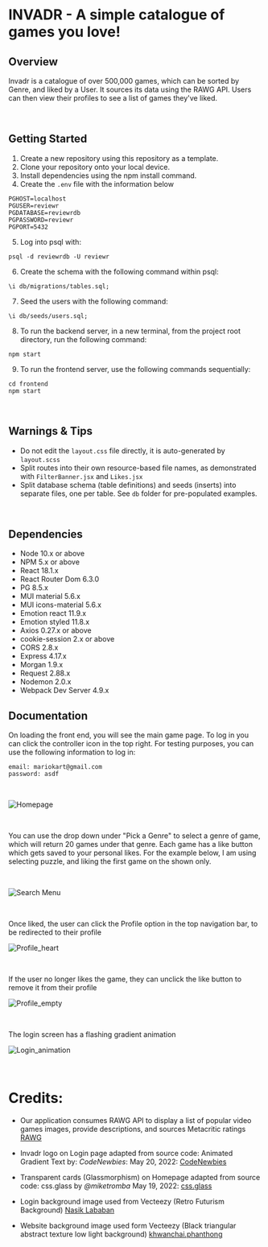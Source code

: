 # INVADR - A simple catalogue of games you love!

## Overview

Invadr is a catalogue of over 500,000 games, which can be sorted by Genre, and liked by a User. It sources its data using the RAWG API. Users can then view their profiles to see a list of games they've liked.

<br>

## Getting Started

1. Create a new repository using this repository as a template.
2. Clone your repository onto your local device.
3. Install dependencies using the npm install command.
4. Create the `.env` file with the information below

```
PGHOST=localhost
PGUSER=reviewr
PGDATABASE=reviewrdb
PGPASSWORD=reviewr
PGPORT=5432
```

5. Log into psql with:

```
psql -d reviewrdb -U reviewr
```

6. Create the schema with the following command within psql:

```
\i db/migrations/tables.sql;
```

7. Seed the users with the following command:

```
\i db/seeds/users.sql;
```

8. To run the backend server, in a new terminal, from the project root directory, run the following command:

```
npm start
```

9. To run the frontend server, use the following commands sequentially:

```
cd frontend
npm start
```

<br>

## Warnings & Tips

- Do not edit the `layout.css` file directly, it is auto-generated by `layout.scss`
- Split routes into their own resource-based file names, as demonstrated with `FilterBanner.jsx` and `Likes.jsx`
- Split database schema (table definitions) and seeds (inserts) into separate files, one per table. See `db` folder for pre-populated examples.

<br>

## Dependencies

- Node 10.x or above
- NPM 5.x or above
- React 18.1.x
- React Router Dom 6.3.0
- PG 8.5.x
- MUI material 5.6.x
- MUI icons-material 5.6.x
- Emotion react 11.9.x
- Emotion styled 11.8.x
- Axios 0.27.x or above
- cookie-session 2.x or above
- CORS 2.8.x
- Express 4.17.x
- Morgan 1.9.x
- Request 2.88.x
- Nodemon 2.0.x
- Webpack Dev Server 4.9.x
  <br>

## Documentation

On loading the front end, you will see the main game page. To log in you can click the controller icon in the top right. For testing purposes, you can use the following information to log in:

```
email: mariokart@gmail.com
password: asdf
```

<br>

![Homepage](https://github.com/TJ-Blinn/Invadr/blob/master/frontend/src/files/homepage1.png?raw=true)

<br>

You can use the drop down under "Pick a Genre" to select a genre of game, which will return 20 games under that genre. Each game has a like button which gets saved to your personal likes. For the example below, I am using selecting puzzle, and liking the first game on the shown only.

<br>

![Search Menu](https://github.com/TJ-Blinn/Invadr/blob/master/frontend/src/files/homepage2.png?raw=true)

<br>

Once liked, the user can click the Profile option in the top navigation bar, to be redirected to their profile

![Profile_heart](https://github.com/TJ-Blinn/Invadr/blob/master/frontend/src/files/homepage3.png?raw=true)

<br>

If the user no longer likes the game, they can unclick the like button to remove it from their profile

![Profile_empty](https://github.com/TJ-Blinn/Invadr/blob/master/frontend/src/files/homepage4.png?raw=true)

<br>

The login screen has a flashing gradient animation

![Login_animation](https://github.com/TJ-Blinn/Invadr/blob/master/frontend/src/files/login.gif?raw=true)

<br>

# Credits:

- Our application consumes RAWG API to display a list of popular video games images, provide descriptions, and sources Metacritic ratings [RAWG](https://rawg.io/ "RAWG API")

- Invadr logo on Login page adapted from source code: Animated Gradient Text by: _CodeNewbies_: May 20, 2022:
  [CodeNewbies](https://youtu.be/tuI9SZnWkWU "CodeNewbies")

- Transparent cards (Glassmorphism) on Homepage adapted from source code: css.glass by _@miketromba_
  May 19, 2022:
  [css.glass](https://css.glass "@miketromba")

- Login background image used from Vecteezy (Retro Futurism Background) [Nasik Lababan](https://www.vecteezy.com/vector-art/2072755-retro-futurism-background)

- Website background image used form Vecteezy (Black triangular abstract texture low light background) [khwanchai.phanthong](https://www.vecteezy.com/vector-art/518751-black-triangular-abstract-texture-low-light-background)
